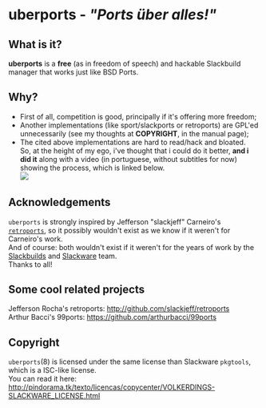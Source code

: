 # uberports - *"Ports über alles!"*

## What is it?
**uberports** is a **free** (as in freedom of speech) and hackable Slackbuild manager that works just like BSD Ports.  

## Why?
- First of all, competition is good, principally if it's offering more freedom;  
- Another implementations (like sport/slackports or retroports) are GPL'ed unnecessarily (see my thoughts at **COPYRIGHT**, in the manual page);  
- The cited above implementations are hard to read/hack and bloated.  
So, at the height of my ego, i've thought that i could do it better, __and i did it__ along with a video (in portuguese, without subtitles for now) showing the process, which is linked below.  
[![](http://img.youtube.com/vi/lm-B2qecsCI/0.jpg)](http://www.youtube.com/watch?v=lm-B2qecsCI "")

## Acknowledgements
`uberports` is strongly inspired by Jefferson "slackjeff" Carneiro's [`retroports`](http://github.com/slackjeff/retroports), so it possibly wouldn't exist as we know if it weren't for Carneiro's work.  
And of course: both wouldn't exist if it weren't for the years of work by the [Slackbuilds](http://slackbuilds.org/) and [Slackware](http://www.slackware.com/) team.  
Thanks to all!

## Some cool related projects
Jefferson Rocha's retroports: http://github.com/slackjeff/retroports  
Arthur Bacci's 99ports: https://github.com/arthurbacci/99ports  

## Copyright
`uberports`(8) is licensed under the same license than Slackware `pkgtools`, which is a ISC-like license.  
You can read it here: http://pindorama.tk/texto/licencas/copycenter/VOLKERDINGS-SLACKWARE_LICENSE.html
